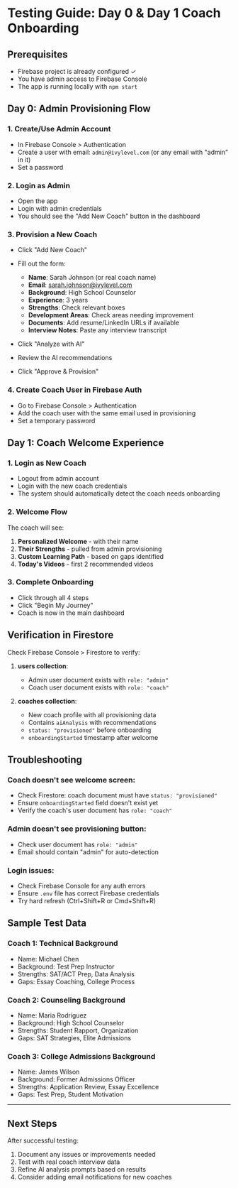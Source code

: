# Testing Guide: Day 0 & Day 1 Coach Onboarding

## Prerequisites
- Firebase project is already configured ✓
- You have admin access to Firebase Console
- The app is running locally with `npm start`

## Day 0: Admin Provisioning Flow

### 1. Create/Use Admin Account
- In Firebase Console > Authentication
- Create a user with email: `admin@ivylevel.com` (or any email with "admin" in it)
- Set a password

### 2. Login as Admin
- Open the app
- Login with admin credentials
- You should see the "Add New Coach" button in the dashboard

### 3. Provision a New Coach
- Click "Add New Coach"
- Fill out the form:
  - **Name**: Sarah Johnson (or real coach name)
  - **Email**: sarah.johnson@ivylevel.com
  - **Background**: High School Counselor
  - **Experience**: 3 years
  - **Strengths**: Check relevant boxes
  - **Development Areas**: Check areas needing improvement
  - **Documents**: Add resume/LinkedIn URLs if available
  - **Interview Notes**: Paste any interview transcript
  
- Click "Analyze with AI"
- Review the AI recommendations
- Click "Approve & Provision"

### 4. Create Coach User in Firebase Auth
- Go to Firebase Console > Authentication
- Add the coach user with the same email used in provisioning
- Set a temporary password

## Day 1: Coach Welcome Experience

### 1. Login as New Coach
- Logout from admin account
- Login with the new coach credentials
- The system should automatically detect the coach needs onboarding

### 2. Welcome Flow
The coach will see:
1. **Personalized Welcome** - with their name
2. **Their Strengths** - pulled from admin provisioning
3. **Custom Learning Path** - based on gaps identified
4. **Today's Videos** - first 2 recommended videos

### 3. Complete Onboarding
- Click through all 4 steps
- Click "Begin My Journey"
- Coach is now in the main dashboard

## Verification in Firestore

Check Firebase Console > Firestore to verify:

1. **users collection**:
   - Admin user document exists with `role: "admin"`
   - Coach user document exists with `role: "coach"`

2. **coaches collection**:
   - New coach profile with all provisioning data
   - Contains `aiAnalysis` with recommendations
   - `status: "provisioned"` before onboarding
   - `onboardingStarted` timestamp after welcome

## Troubleshooting

### Coach doesn't see welcome screen:
- Check Firestore: coach document must have `status: "provisioned"`
- Ensure `onboardingStarted` field doesn't exist yet
- Verify the coach's user document has `role: "coach"`

### Admin doesn't see provisioning button:
- Check user document has `role: "admin"`
- Email should contain "admin" for auto-detection

### Login issues:
- Check Firebase Console for any auth errors
- Ensure `.env` file has correct Firebase credentials
- Try hard refresh (Ctrl+Shift+R or Cmd+Shift+R)

## Sample Test Data

### Coach 1: Technical Background
- Name: Michael Chen
- Background: Test Prep Instructor
- Strengths: SAT/ACT Prep, Data Analysis
- Gaps: Essay Coaching, College Process

### Coach 2: Counseling Background  
- Name: Maria Rodriguez
- Background: High School Counselor
- Strengths: Student Rapport, Organization
- Gaps: SAT Strategies, Elite Admissions

### Coach 3: College Admissions Background
- Name: James Wilson
- Background: Former Admissions Officer
- Strengths: Application Review, Essay Excellence
- Gaps: Test Prep, Student Motivation

---

## Next Steps

After successful testing:
1. Document any issues or improvements needed
2. Test with real coach interview data
3. Refine AI analysis prompts based on results
4. Consider adding email notifications for new coaches